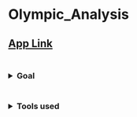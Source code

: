# Olympic_Analysis

## [App Link](https://share.streamlit.io/amitprna/olympic_analysis/main.py)

<h3>
  <br>
<details>
<summary>
  Goal
</summary>
 <h6>
  Crete a fully interactive  dashboard to analyse Olympic Statistics.
</h6
   </br>
</h3>
<h3>
  <br>
<details>
<summary>
  Tools used
</summary>
 <h6>
   <ul>Streamlit to host application</ul> 
    <ul>Pandas for data analysis</ul>  
</h6
   </br>
</h3>
